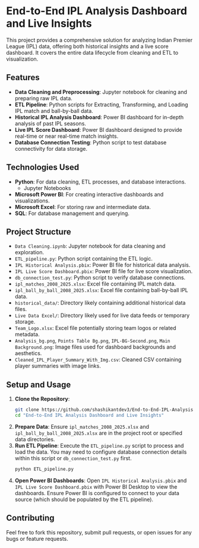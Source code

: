 # End-to-End IPL Analysis Dashboard and Live Insights

This project provides a comprehensive solution for analyzing Indian Premier League (IPL) data, offering both historical insights and a live score dashboard. It covers the entire data lifecycle from cleaning and ETL to visualization.

## Features

-   **Data Cleaning and Preprocessing**: Jupyter notebook for cleaning and preparing raw IPL data.
-   **ETL Pipeline**: Python scripts for Extracting, Transforming, and Loading IPL match and ball-by-ball data.
-   **Historical IPL Analysis Dashboard**: Power BI dashboard for in-depth analysis of past IPL seasons.
-   **Live IPL Score Dashboard**: Power BI dashboard designed to provide real-time or near real-time match insights.
-   **Database Connection Testing**: Python script to test database connectivity for data storage.

## Technologies Used

-   **Python**: For data cleaning, ETL processes, and database interactions.
    -   Jupyter Notebooks
-   **Microsoft Power BI**: For creating interactive dashboards and visualizations.
-   **Microsoft Excel**: For storing raw and intermediate data.
-   **SQL**: For database management and querying.

## Project Structure

-   `Data Cleaning.ipynb`: Jupyter notebook for data cleaning and exploration.
-   `ETL_pipeline.py`: Python script containing the ETL logic.
-   `IPL Historical Analysis.pbix`: Power BI file for historical data analysis.
-   `IPL Live Score Dashboard.pbix`: Power BI file for live score visualization.
-   `db_connection_test.py`: Python script to verify database connections.
-   `ipl_matches_2008_2025.xlsx`: Excel file containing IPL match data.
-   `ipl_ball_by_ball_2008_2025.xlsx`: Excel file containing ball-by-ball IPL data.
-   `historical_data/`: Directory likely containing additional historical data files.
-   `Live Data Excel/`: Directory likely used for live data feeds or temporary storage.
-   `Team_Logo.xlsx`: Excel file potentially storing team logos or related metadata.
-   `Analysis_bg.png`, `Points Table Bg.png`, `IPL-BG-Second.png`, `Main Background.png`: Image files used for dashboard backgrounds and aesthetics.
-   `Cleaned_IPL_Player_Summary_With_Img.csv`: Cleaned CSV containing player summaries with image links.

## Setup and Usage

1.  **Clone the Repository**:
    ```bash
    git clone https://github.com/shashikantdev3/End-to-End-IPL-Analysis-Dashboard-and-Live-Insights.git
    cd "End-to-End IPL Analysis Dashboard and Live Insights"
    ```
2.  **Prepare Data**: Ensure `ipl_matches_2008_2025.xlsx` and `ipl_ball_by_ball_2008_2025.xlsx` are in the project root or specified data directories.
3.  **Run ETL Pipeline**:
    Execute the `ETL_pipeline.py` script to process and load the data. You may need to configure database connection details within this script or `db_connection_test.py` first.
    ```bash
    python ETL_pipeline.py
    ```
4.  **Open Power BI Dashboards**:
    Open `IPL Historical Analysis.pbix` and `IPL Live Score Dashboard.pbix` with Power BI Desktop to view the dashboards. Ensure Power BI is configured to connect to your data source (which should be populated by the ETL pipeline).

## Contributing

Feel free to fork this repository, submit pull requests, or open issues for any bugs or feature requests. 
